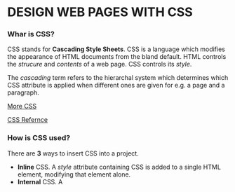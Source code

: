# DESIGN WEB PAGES WITH CSS

### Whar is CSS?

CSS stands for **Cascading Style Sheets**. CSS is a language which modifies the appearance of HTML documents from the bland default. HTML controls the *strucure* and *contents* of a web page. CSS controls its *style*.

The *cascading* term refers to the hierarchal system which determines which CSS attribute is applied when different ones are given for e.g. a page and a paragraph.

[More CSS](https://developer.mozilla.org/en-US/docs/Learn/CSS/First_steps/What_is_CSS)

[CSS Refernce](https://developer.mozilla.org/en-US/docs/Web/CSS/Reference)

### How is CSS used?

There are **3** ways to insert CSS into a project.

+ **Inline** CSS. A *style* attribute containing CSS is added to a single HTML element, modifying that element alone.
+ **Internal** CSS. A *<style>* element containing CSS is added to the HTML header section of a web page, modifying that page.
+ **External** CSS. A *<link>* element in the header connects to a text file with a **.css** containing CSS - the *sheet* part of CSS.

Best practice in web design is to avoid mixing content and presentation, hence **external CSS is generally preferred** to internal CSS and the latter is preferred to inline CSS.



[More about using CSS](https://www.w3schools.com/css/css_howto.asp)

### Examples of CSS in use.

[More about colours in CSS](https://www.w3schools.com/cssref/pr_text_color.php)

Note compulsry use of US spelling for color.

[An example use of CSS](https://meyerweb.com/eric/tools/css/reset/)

---
